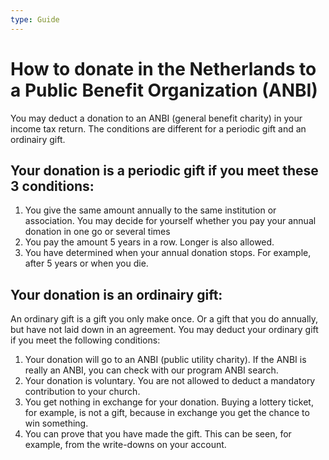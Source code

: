 ```yaml
---
type: Guide
---
```


# How to donate in the Netherlands to a Public Benefit Organization (ANBI)

You may deduct a donation to an ANBI (general benefit charity) in your income tax return. The conditions are different for a periodic gift and an ordinairy gift.

## Your donation is a periodic gift if you meet these 3 conditions:

1. You give the same amount annually to the same institution or association. You may decide for yourself whether you pay your annual donation in one go or several times
2. You pay the amount 5 years in a row. Longer is also allowed.
3. You have determined when your annual donation stops. For example, after 5 years or when you die.

## Your donation is an ordinairy gift:

An ordinary gift is a gift you only make once. Or a gift that you do annually, but have not laid down in an agreement.
You may deduct your ordinary gift if you meet the following conditions:

1. Your donation will go to an ANBI (public utility charity). If the ANBI is really an ANBI, you can check with our program ANBI search.
2. Your donation is voluntary. You are not allowed to deduct a mandatory contribution to your church.
3. You get nothing in exchange for your donation. Buying a lottery ticket, for example, is not a gift, because in exchange you get the chance to win something.
4. You can prove that you have made the gift. This can be seen, for example, from the write-downs on your account.

